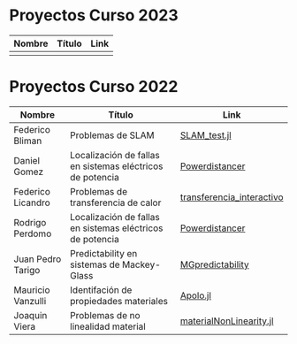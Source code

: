 # Proyectos Curso 2023

|Nombre|Título|Link|
|------|------------------|----|
||||

# Proyectos Curso 2022

|Nombre|Título|Link|
|------|------------------|----|
|Federico Bliman|Problemas de SLAM|[SLAM_test.jl](https://github.com/fbliman/SLAM_test.jl)|
|Daniel Gomez|Localización de fallas en sistemas eléctricos de potencia|[Powerdistancer](https://github.com/rpp396/Powerdistancer/)|
|Federico Licandro|Problemas de transferencia de calor|[transferencia_interactivo](https://github.com/FedericoLicandro/transferencia_interactivo)|
|Rodrigo Perdomo|Localización de fallas en sistemas eléctricos de potencia|[Powerdistancer](https://github.com/rpp396/Powerdistancer/)|
|Juan Pedro Tarigo|Predictability en sistemas de Mackey-Glass|[MGpredictability](https://github.com/jTarigo/MGpredictability)|
|Mauricio Vanzulli|Identifación de propiedades materiales|[Apolo.jl](https://github.com/mvanzulli/Apolo.jl)|
|Joaquin Viera|Problemas de no linealidad material|[materialNonLinearity.jl](https://github.com/JoaquinViera/materialNonLinearity.jl)|

